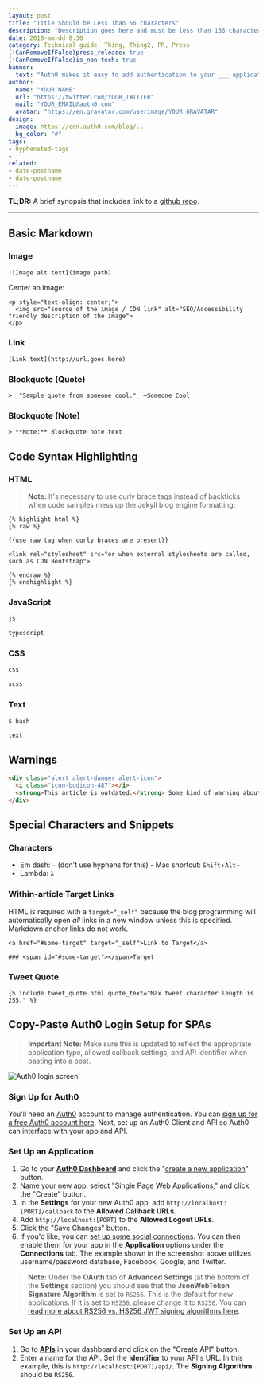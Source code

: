 ```yaml
---
layout: post
title: "Title Should be Less Than 56 characters"
description: "Description goes here and must be less than 156 characters."
date: 2018-mm-dd 8:30
category: Technical guide, Thing, Thing2, PR, Press
(!CanRemoveIfFalse)press_release: true
(!CanRemoveIfFalse)is_non-tech: true
banner:
  text: "Auth0 makes it easy to add authentication to your ___ application."
author:
  name: "YOUR NAME"
  url: "https://twitter.com/YOUR_TWITTER"
  mail: "YOUR_EMAIL@auth0.com"
  avatar: "https://en.gravatar.com/userimage/YOUR_GRAVATAR"
design:
  image: https://cdn.auth0.com/blog/...
  bg_color: "#"
tags:
- hyphenated-tags
- 
related:
- date-postname
- date-postname
---
```


**TL;DR:** A brief synopsis that includes link to a [github repo](http://www.github.com/).

---

## Basic Markdown

### Image

```
![Image alt text](image path)
```

Center an image:

```
<p style="text-align: center;">
  <img src="source of the image / CDN link" alt="SEO/Accessibility friendly description of the image">
</p>
```

### Link

```
[Link text](http://url.goes.here)
```

### Blockquote (Quote)

```
> _"Sample quote from someone cool."_ —Someone Cool
```

### Blockquote (Note)

```
> **Note:** Blockquote note text
```

## Code Syntax Highlighting

### HTML

> **Note:** It's necessary to use curly brace tags instead of backticks when code samples mess up the Jekyll blog engine formatting:

```
{% highlight html %}
{% raw %}

{{use raw tag when curly braces are present}}

<link rel="stylesheet" src="or when external stylesheets are called, such as CDN Bootstrap">

{% endraw %}
{% endhighlight %}
```

### JavaScript

```js
js
```

```typescript
typescript
```

### CSS

```css
css
```

```scss
scss
```

### Text

```bash
$ bash
```

```text
text
```

## Warnings

```html
<div class="alert alert-danger alert-icon">
  <i class="icon-budicon-487"></i>
  <strong>This article is outdated.</strong> Some kind of warning about this article being out of date.
</div>
```

## Special Characters and Snippets

### Characters

* Em dash: `—` (don't use hyphens for this) - Mac shortcut: `Shift`+`Alt`+`-`
* Lambda: `λ`

### Within-article Target Links

HTML is required with a `target="_self"` because the blog programming will automatically open _all_ links in a new window unless this is specified. Markdown anchor links do not work.

```
<a href="#some-target" target="_self">Link to Target</a>

### <span id="#some-target"></span>Target
```

### Tweet Quote

```
{% include tweet_quote.html quote_text="Max tweet character length is 255." %}
```

## Copy-Paste Auth0 Login Setup for SPAs

> **Important Note:** Make sure this is updated to reflect the appropriate application type, allowed callback settings, and API identifier when pasting into a post.

![Auth0 login screen](https://cdn.auth0.com/blog/resources/auth0-centralized-login.jpg)

### Sign Up for Auth0

You'll need an [Auth0](https://auth0.com) account to manage authentication. You can <a href="https://auth0.com/signup" data-amp-replace="CLIENT_ID" data-amp-addparams="anonId=CLIENT_ID(cid-scope-cookie-fallback-name)">sign up for a free Auth0 account here</a>. Next, set up an Auth0 Client and API so Auth0 can interface with your app and API.

### Set Up an Application

1. Go to your [**Auth0 Dashboard**](https://manage.auth0.com/#/) and click the "[create a new application](https://manage.auth0.com/#/applications/create)" button. 
2. Name your new app, select "Single Page Web Applications," and click the "Create" button. 
3. In the **Settings** for your new Auth0 app, add `http://localhost:[PORT]/callback` to the **Allowed Callback URLs**.
4. Add `http://localhost:[PORT]` to the **Allowed Logout URLs**.
5. Click the "Save Changes" button.
6. If you'd like, you can [set up some social connections](https://manage.auth0.com/#/connections/social). You can then enable them for your app in the **Application** options under the **Connections** tab. The example shown in the screenshot above utilizes username/password database, Facebook, Google, and Twitter.

> **Note:** Under the **OAuth** tab of **Advanced Settings** (at the bottom of the **Settings** section) you should see that the **JsonWebToken Signature Algorithm** is set to `RS256`. This is  the default for new applications. If it is set to `HS256`, please change it to `RS256`. You can [read more about RS256 vs. HS256 JWT signing algorithms here](https://community.auth0.com/questions/6942/jwt-signing-algorithms-rs256-vs-hs256).

### Set Up an API

1. Go to [**APIs**](https://manage.auth0.com/#/apis) in your dashboard and click on the "Create API" button.
2. Enter a name for the API. Set the **Identifier** to your API's URL. In this example, this is `http://localhost:[PORT]/api/`. The **Signing Algorithm** should be `RS256`.
